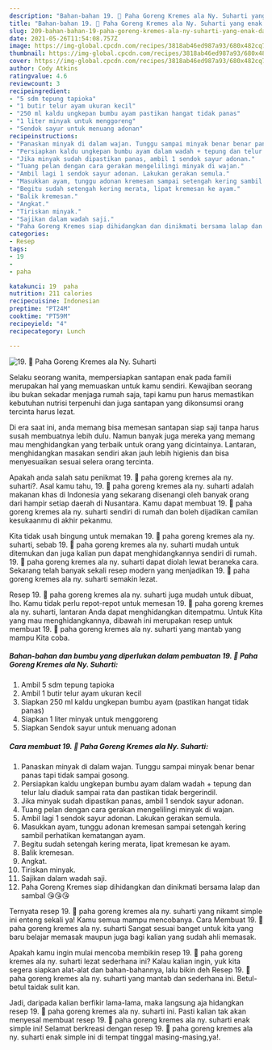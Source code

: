 ```yaml
---
description: "Bahan-bahan 19. 🍗 Paha Goreng Kremes ala Ny. Suharti yang enak dan Mudah Dibuat"
title: "Bahan-bahan 19. 🍗 Paha Goreng Kremes ala Ny. Suharti yang enak dan Mudah Dibuat"
slug: 209-bahan-bahan-19-paha-goreng-kremes-ala-ny-suharti-yang-enak-dan-mudah-dibuat
date: 2021-05-26T11:54:08.757Z
image: https://img-global.cpcdn.com/recipes/3818ab46ed987a93/680x482cq70/19-🍗-paha-goreng-kremes-ala-ny-suharti-foto-resep-utama.jpg
thumbnail: https://img-global.cpcdn.com/recipes/3818ab46ed987a93/680x482cq70/19-🍗-paha-goreng-kremes-ala-ny-suharti-foto-resep-utama.jpg
cover: https://img-global.cpcdn.com/recipes/3818ab46ed987a93/680x482cq70/19-🍗-paha-goreng-kremes-ala-ny-suharti-foto-resep-utama.jpg
author: Cody Atkins
ratingvalue: 4.6
reviewcount: 3
recipeingredient:
- "5 sdm tepung tapioka"
- "1 butir telur ayam ukuran kecil"
- "250 ml kaldu ungkepan bumbu ayam pastikan hangat tidak panas"
- "1 liter minyak untuk menggoreng"
- "Sendok sayur untuk menuang adonan"
recipeinstructions:
- "Panaskan minyak di dalam wajan. Tunggu sampai minyak benar benar panas tapi tidak sampai gosong."
- "Persiapkan kaldu ungkepan bumbu ayam dalam wadah + tepung dan telur lalu diaduk sampai rata dan pastikan tidak bergerindil."
- "Jika minyak sudah dipastikan panas, ambil 1 sendok sayur adonan."
- "Tuang pelan dengan cara gerakan mengelilingi minyak di wajan."
- "Ambil lagi 1 sendok sayur adonan. Lakukan gerakan semula."
- "Masukkan ayam, tunggu adonan kremesan sampai setengah kering sambil perhatikan kematangan ayam."
- "Begitu sudah setengah kering merata, lipat kremesan ke ayam."
- "Balik kremesan."
- "Angkat."
- "Tiriskan minyak."
- "Sajikan dalam wadah saji."
- "Paha Goreng Kremes siap dihidangkan dan dinikmati bersama lalap dan sambal 😘😘😘"
categories:
- Resep
tags:
- 19
- 
- paha

katakunci: 19  paha 
nutrition: 211 calories
recipecuisine: Indonesian
preptime: "PT24M"
cooktime: "PT59M"
recipeyield: "4"
recipecategory: Lunch

---
```



![19. 🍗 Paha Goreng Kremes ala Ny. Suharti](https://img-global.cpcdn.com/recipes/3818ab46ed987a93/680x482cq70/19-🍗-paha-goreng-kremes-ala-ny-suharti-foto-resep-utama.jpg)

Selaku seorang wanita, mempersiapkan santapan enak pada famili merupakan hal yang memuaskan untuk kamu sendiri. Kewajiban seorang ibu bukan sekadar menjaga rumah saja, tapi kamu pun harus memastikan kebutuhan nutrisi terpenuhi dan juga santapan yang dikonsumsi orang tercinta harus lezat.

Di era  saat ini, anda memang bisa memesan santapan siap saji tanpa harus susah membuatnya lebih dulu. Namun banyak juga mereka yang memang mau menghidangkan yang terbaik untuk orang yang dicintainya. Lantaran, menghidangkan masakan sendiri akan jauh lebih higienis dan bisa menyesuaikan sesuai selera orang tercinta. 



Apakah anda salah satu penikmat 19. 🍗 paha goreng kremes ala ny. suharti?. Asal kamu tahu, 19. 🍗 paha goreng kremes ala ny. suharti adalah makanan khas di Indonesia yang sekarang disenangi oleh banyak orang dari hampir setiap daerah di Nusantara. Kamu dapat membuat 19. 🍗 paha goreng kremes ala ny. suharti sendiri di rumah dan boleh dijadikan camilan kesukaanmu di akhir pekanmu.

Kita tidak usah bingung untuk memakan 19. 🍗 paha goreng kremes ala ny. suharti, sebab 19. 🍗 paha goreng kremes ala ny. suharti mudah untuk ditemukan dan juga kalian pun dapat menghidangkannya sendiri di rumah. 19. 🍗 paha goreng kremes ala ny. suharti dapat diolah lewat beraneka cara. Sekarang telah banyak sekali resep modern yang menjadikan 19. 🍗 paha goreng kremes ala ny. suharti semakin lezat.

Resep 19. 🍗 paha goreng kremes ala ny. suharti juga mudah untuk dibuat, lho. Kamu tidak perlu repot-repot untuk memesan 19. 🍗 paha goreng kremes ala ny. suharti, lantaran Anda dapat menghidangkan ditempatmu. Untuk Kita yang mau menghidangkannya, dibawah ini merupakan resep untuk membuat 19. 🍗 paha goreng kremes ala ny. suharti yang mantab yang mampu Kita coba.

<!--inarticleads1-->

##### Bahan-bahan dan bumbu yang diperlukan dalam pembuatan 19. 🍗 Paha Goreng Kremes ala Ny. Suharti:

1. Ambil 5 sdm tepung tapioka
1. Ambil 1 butir telur ayam ukuran kecil
1. Siapkan 250 ml kaldu ungkepan bumbu ayam (pastikan hangat tidak panas)
1. Siapkan 1 liter minyak untuk menggoreng
1. Siapkan Sendok sayur untuk menuang adonan




<!--inarticleads2-->

##### Cara membuat 19. 🍗 Paha Goreng Kremes ala Ny. Suharti:

1. Panaskan minyak di dalam wajan. Tunggu sampai minyak benar benar panas tapi tidak sampai gosong.
1. Persiapkan kaldu ungkepan bumbu ayam dalam wadah + tepung dan telur lalu diaduk sampai rata dan pastikan tidak bergerindil.
1. Jika minyak sudah dipastikan panas, ambil 1 sendok sayur adonan.
1. Tuang pelan dengan cara gerakan mengelilingi minyak di wajan.
1. Ambil lagi 1 sendok sayur adonan. Lakukan gerakan semula.
1. Masukkan ayam, tunggu adonan kremesan sampai setengah kering sambil perhatikan kematangan ayam.
1. Begitu sudah setengah kering merata, lipat kremesan ke ayam.
1. Balik kremesan.
1. Angkat.
1. Tiriskan minyak.
1. Sajikan dalam wadah saji.
1. Paha Goreng Kremes siap dihidangkan dan dinikmati bersama lalap dan sambal 😘😘😘




Ternyata resep 19. 🍗 paha goreng kremes ala ny. suharti yang nikamt simple ini enteng sekali ya! Kamu semua mampu mencobanya. Cara Membuat 19. 🍗 paha goreng kremes ala ny. suharti Sangat sesuai banget untuk kita yang baru belajar memasak maupun juga bagi kalian yang sudah ahli memasak.

Apakah kamu ingin mulai mencoba membikin resep 19. 🍗 paha goreng kremes ala ny. suharti lezat sederhana ini? Kalau kalian ingin, yuk kita segera siapkan alat-alat dan bahan-bahannya, lalu bikin deh Resep 19. 🍗 paha goreng kremes ala ny. suharti yang mantab dan sederhana ini. Betul-betul taidak sulit kan. 

Jadi, daripada kalian berfikir lama-lama, maka langsung aja hidangkan resep 19. 🍗 paha goreng kremes ala ny. suharti ini. Pasti kalian tak akan menyesal membuat resep 19. 🍗 paha goreng kremes ala ny. suharti enak simple ini! Selamat berkreasi dengan resep 19. 🍗 paha goreng kremes ala ny. suharti enak simple ini di tempat tinggal masing-masing,ya!.

